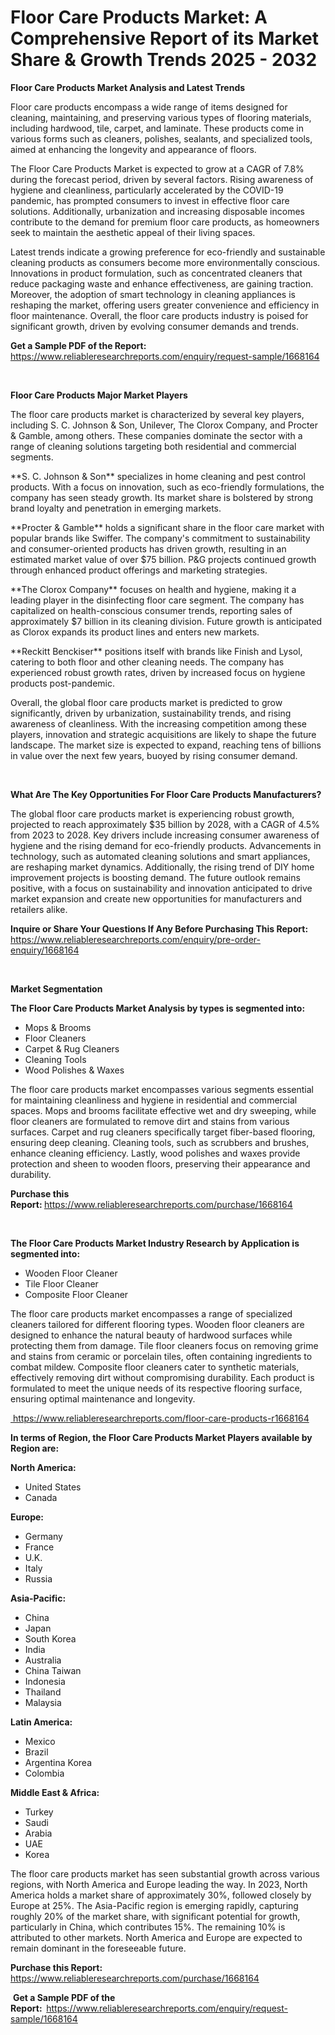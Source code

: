 <p><h1>Floor Care Products Market: A Comprehensive Report of its Market Share & Growth Trends 2025 - 2032</h1></p><p><strong>Floor Care Products Market Analysis and Latest Trends</strong></p>
<p><p>Floor care products encompass a wide range of items designed for cleaning, maintaining, and preserving various types of flooring materials, including hardwood, tile, carpet, and laminate. These products come in various forms such as cleaners, polishes, sealants, and specialized tools, aimed at enhancing the longevity and appearance of floors.</p><p>The Floor Care Products Market is expected to grow at a CAGR of 7.8% during the forecast period, driven by several factors. Rising awareness of hygiene and cleanliness, particularly accelerated by the COVID-19 pandemic, has prompted consumers to invest in effective floor care solutions. Additionally, urbanization and increasing disposable incomes contribute to the demand for premium floor care products, as homeowners seek to maintain the aesthetic appeal of their living spaces.</p><p>Latest trends indicate a growing preference for eco-friendly and sustainable cleaning products as consumers become more environmentally conscious. Innovations in product formulation, such as concentrated cleaners that reduce packaging waste and enhance effectiveness, are gaining traction. Moreover, the adoption of smart technology in cleaning appliances is reshaping the market, offering users greater convenience and efficiency in floor maintenance. Overall, the floor care products industry is poised for significant growth, driven by evolving consumer demands and trends.</p></p>
<p><strong>Get a Sample PDF of the Report:&nbsp;</strong> <a href="https://www.reliableresearchreports.com/enquiry/request-sample/1668164?utm_campaign=40&utm_medium=2&utm_source=Github&utm_content=ia&utm_term=17042025&utm_id=floor-care-products">https://www.reliableresearchreports.com/enquiry/request-sample/1668164</a></p>
<p>&nbsp;</p>
<p><strong>Floor Care Products Major Market Players</strong></p>
<p><p>The floor care products market is characterized by several key players, including S. C. Johnson & Son, Unilever, The Clorox Company, and Procter & Gamble, among others. These companies dominate the sector with a range of cleaning solutions targeting both residential and commercial segments.</p><p>**S. C. Johnson & Son** specializes in home cleaning and pest control products. With a focus on innovation, such as eco-friendly formulations, the company has seen steady growth. Its market share is bolstered by strong brand loyalty and penetration in emerging markets.</p><p>**Procter & Gamble** holds a significant share in the floor care market with popular brands like Swiffer. The company's commitment to sustainability and consumer-oriented products has driven growth, resulting in an estimated market value of over $75 billion. P&G projects continued growth through enhanced product offerings and marketing strategies.</p><p>**The Clorox Company** focuses on health and hygiene, making it a leading player in the disinfecting floor care segment. The company has capitalized on health-conscious consumer trends, reporting sales of approximately $7 billion in its cleaning division. Future growth is anticipated as Clorox expands its product lines and enters new markets.</p><p>**Reckitt Benckiser** positions itself with brands like Finish and Lysol, catering to both floor and other cleaning needs. The company has experienced robust growth rates, driven by increased focus on hygiene products post-pandemic.</p><p>Overall, the global floor care products market is predicted to grow significantly, driven by urbanization, sustainability trends, and rising awareness of cleanliness. With the increasing competition among these players, innovation and strategic acquisitions are likely to shape the future landscape. The market size is expected to expand, reaching tens of billions in value over the next few years, buoyed by rising consumer demand.</p></p>
<p>&nbsp;</p>
<p><strong>What Are The Key Opportunities For Floor Care Products Manufacturers?</strong></p>
<p><p>The global floor care products market is experiencing robust growth, projected to reach approximately $35 billion by 2028, with a CAGR of 4.5% from 2023 to 2028. Key drivers include increasing consumer awareness of hygiene and the rising demand for eco-friendly products. Advancements in technology, such as automated cleaning solutions and smart appliances, are reshaping market dynamics. Additionally, the rising trend of DIY home improvement projects is boosting demand. The future outlook remains positive, with a focus on sustainability and innovation anticipated to drive market expansion and create new opportunities for manufacturers and retailers alike.</p></p>
<p><strong>Inquire or Share Your Questions If Any Before Purchasing This Report:</strong> <a href="https://www.reliableresearchreports.com/enquiry/pre-order-enquiry/1668164?utm_campaign=40&utm_medium=2&utm_source=Github&utm_content=ia&utm_term=17042025&utm_id=floor-care-products">https://www.reliableresearchreports.com/enquiry/pre-order-enquiry/1668164</a></p>
<p>&nbsp;</p>
<p><strong>Market Segmentation</strong></p>
<p><strong>The Floor Care Products Market Analysis by types is segmented into:</strong></p>
<p><ul><li>Mops & Brooms</li><li>Floor Cleaners</li><li>Carpet & Rug Cleaners</li><li>Cleaning Tools</li><li>Wood Polishes & Waxes</li></ul></p>
<p><p>The floor care products market encompasses various segments essential for maintaining cleanliness and hygiene in residential and commercial spaces. Mops and brooms facilitate effective wet and dry sweeping, while floor cleaners are formulated to remove dirt and stains from various surfaces. Carpet and rug cleaners specifically target fiber-based flooring, ensuring deep cleaning. Cleaning tools, such as scrubbers and brushes, enhance cleaning efficiency. Lastly, wood polishes and waxes provide protection and sheen to wooden floors, preserving their appearance and durability.</p></p>
<p><strong>Purchase this Report:&nbsp;</strong><a href="https://www.reliableresearchreports.com/purchase/1668164?utm_campaign=40&utm_medium=2&utm_source=Github&utm_content=ia&utm_term=17042025&utm_id=floor-care-products">https://www.reliableresearchreports.com/purchase/1668164</a></p>
<p>&nbsp;</p>
<p><strong>The Floor Care Products Market Industry Research by Application is segmented into:</strong></p>
<p><ul><li>Wooden Floor Cleaner</li><li>Tile Floor Cleaner</li><li>Composite Floor Cleaner</li></ul></p>
<p><p>The floor care products market encompasses a range of specialized cleaners tailored for different flooring types. Wooden floor cleaners are designed to enhance the natural beauty of hardwood surfaces while protecting them from damage. Tile floor cleaners focus on removing grime and stains from ceramic or porcelain tiles, often containing ingredients to combat mildew. Composite floor cleaners cater to synthetic materials, effectively removing dirt without compromising durability. Each product is formulated to meet the unique needs of its respective flooring surface, ensuring optimal maintenance and longevity.</p></p>
<p><a href="https://www.reliableresearchreports.com/floor-care-products-r1668164?utm_campaign=40&utm_medium=2&utm_source=Github&utm_content=ia&utm_term=17042025&utm_id=floor-care-products">&nbsp;https://www.reliableresearchreports.com/floor-care-products-r1668164</a></p>
<p><strong>In terms of Region, the Floor Care Products Market Players available by Region are:</strong></p>
<p>
    <p> <strong> North America: </strong>
        <ul>
            <li>United States</li>
            <li>Canada</li>
        </ul>
        </p> 
    <p> <strong> Europe: </strong>
        <ul>
            <li>Germany</li>
            <li>France</li>
            <li>U.K.</li>
            <li>Italy</li>
            <li>Russia</li>
        </ul>
        </p> 
    <p> <strong> Asia-Pacific: </strong>
        <ul>
            <li>China</li>
            <li>Japan</li>
            <li>South Korea</li>
            <li>India</li>
            <li>Australia</li>
            <li>China Taiwan</li>
            <li>Indonesia</li>
            <li>Thailand</li>
            <li>Malaysia</li>
        </ul>
        </p> 
    <p> <strong> Latin America: </strong>
        <ul>
            <li>Mexico</li>
            <li>Brazil</li>
            <li>Argentina Korea</li>
            <li>Colombia</li>
        </ul>
        </p> 
    <p> <strong> Middle East & Africa: </strong>
        <ul>
            <li>Turkey</li>
            <li>Saudi</li>
            <li>Arabia</li>
            <li>UAE</li>
            <li>Korea</li>
        </ul>
    </p>
    </p>
<p><p>The floor care products market has seen substantial growth across various regions, with North America and Europe leading the way. In 2023, North America holds a market share of approximately 30%, followed closely by Europe at 25%. The Asia-Pacific region is emerging rapidly, capturing roughly 20% of the market share, with significant potential for growth, particularly in China, which contributes 15%. The remaining 10% is attributed to other markets. North America and Europe are expected to remain dominant in the foreseeable future.</p></p>
<p><strong>Purchase this Report: </strong><a href="https://www.reliableresearchreports.com/purchase/1668164?utm_campaign=40&utm_medium=2&utm_source=Github&utm_content=ia&utm_term=17042025&utm_id=floor-care-products">https://www.reliableresearchreports.com/purchase/1668164</a></p>
<p>&nbsp;<strong>Get a Sample PDF of the Report:&nbsp;&nbsp;</strong><a href="https://www.reliableresearchreports.com/enquiry/request-sample/1668164?utm_campaign=40&utm_medium=2&utm_source=Github&utm_content=ia&utm_term=17042025&utm_id=floor-care-products">https://www.reliableresearchreports.com/enquiry/request-sample/1668164</a></p>
<p><strong></strong></p>
<p><p></p><p></p><p></p></p>